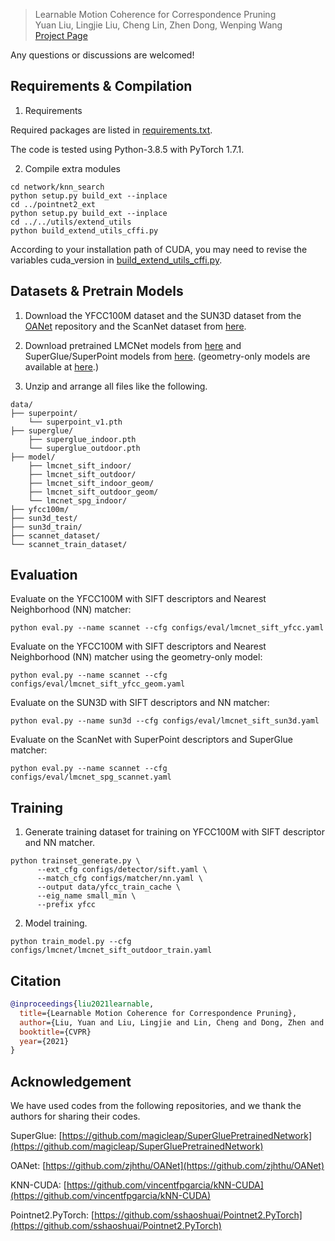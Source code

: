 > Learnable Motion Coherence for Correspondence Pruning <br>
> Yuan Liu, Lingjie Liu, Cheng Lin, Zhen Dong, Wenping Wang <br>
> [Project Page](https://liuyuan-pal.github.io/LMCNet/)

Any questions or discussions are welcomed!

## Requirements & Compilation

1. Requirements

Required packages are listed in [requirements.txt](requirements.txt). 

The code is tested using Python-3.8.5 with PyTorch 1.7.1.

2. Compile extra modules

```shell script
cd network/knn_search
python setup.py build_ext --inplace
cd ../pointnet2_ext
python setup.py build_ext --inplace
cd ../../utils/extend_utils
python build_extend_utils_cffi.py
```
According to your installation path of CUDA, you may need to revise the variables cuda_version in [build_extend_utils_cffi.py](utils/extend_utils/build_extend_utils_cffi.py).

## Datasets & Pretrain Models

1. Download the YFCC100M dataset and the SUN3D dataset from the [OANet](https://github.com/zjhthu/OANet) repository and the ScanNet dataset from [here](https://drive.google.com/drive/folders/1E3Gibmtiqv9NZm5TxjxwgRPFTAM40FRV?usp=sharing).

2. Download pretrained LMCNet models from [here](https://drive.google.com/file/d/1mBXDxEKVsp3wGS5Xezpsc_oPlg-zgMDU/view?usp=sharing) and SuperGlue/SuperPoint models from [here](https://github.com/magicleap/SuperGluePretrainedNetwork/tree/master/models/weights). 
   (geometry-only models are available at [here](https://drive.google.com/file/d/1CoAt6sqjcNEtTszUP818Jd6FksiewFM4/view?usp=sharing).)

3. Unzip and arrange all files like the following.
```
data/
├── superpoint/
    └── superpoint_v1.pth
├── superglue/
    ├── superglue_indoor.pth
    └── superglue_outdoor.pth
├── model/
    ├── lmcnet_sift_indoor/
    ├── lmcnet_sift_outdoor/
    ├── lmcnet_sift_indoor_geom/
    ├── lmcnet_sift_outdoor_geom/
    └── lmcnet_spg_indoor/
├── yfcc100m/
├── sun3d_test/
├── sun3d_train/
├── scannet_dataset/
└── scannet_train_dataset/
```

## Evaluation

Evaluate on the YFCC100M with SIFT descriptors and Nearest Neighborhood (NN) matcher:
```shell script
python eval.py --name scannet --cfg configs/eval/lmcnet_sift_yfcc.yaml
```

Evaluate on the YFCC100M with SIFT descriptors and Nearest Neighborhood (NN) matcher using the geometry-only model:
```shell script
python eval.py --name scannet --cfg configs/eval/lmcnet_sift_yfcc_geom.yaml
```

Evaluate on the SUN3D with SIFT descriptors and NN matcher:
```shell script
python eval.py --name sun3d --cfg configs/eval/lmcnet_sift_sun3d.yaml
```

Evaluate on the ScanNet with SuperPoint descriptors and SuperGlue matcher:
```shell script
python eval.py --name scannet --cfg configs/eval/lmcnet_spg_scannet.yaml
```

## Training

1. Generate training dataset for training on YFCC100M with SIFT descriptor and NN matcher.
```shell script
python trainset_generate.py \
      --ext_cfg configs/detector/sift.yaml \
      --match_cfg configs/matcher/nn.yaml \
      --output data/yfcc_train_cache \
      --eig_name small_min \
      --prefix yfcc
```

2. Model training.
```shell script
python train_model.py --cfg configs/lmcnet/lmcnet_sift_outdoor_train.yaml
```
## Citation

```bibtex
@inproceedings{liu2021learnable,
  title={Learnable Motion Coherence for Correspondence Pruning},
  author={Liu, Yuan and Liu, Lingjie and Lin, Cheng and Dong, Zhen and Wang, Wenping},
  booktitle={CVPR}
  year={2021}
}
```

## Acknowledgement

We have used codes from the following repositories, and we thank the authors for sharing their codes.

SuperGlue: [https://github.com/magicleap/SuperGluePretrainedNetwork](https://github.com/magicleap/SuperGluePretrainedNetwork)

OANet: [https://github.com/zjhthu/OANet](https://github.com/zjhthu/OANet)

KNN-CUDA: [https://github.com/vincentfpgarcia/kNN-CUDA](https://github.com/vincentfpgarcia/kNN-CUDA)

Pointnet2.PyTorch: [https://github.com/sshaoshuai/Pointnet2.PyTorch](https://github.com/sshaoshuai/Pointnet2.PyTorch)

